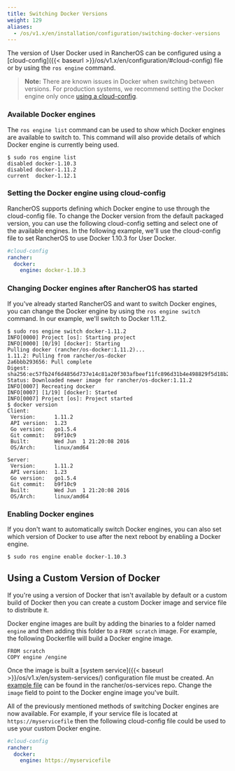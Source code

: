 ```yaml
---
title: Switching Docker Versions
weight: 129
aliases:
  - /os/v1.x/en/installation/configuration/switching-docker-versions
---
```


The version of User Docker used in RancherOS can be configured using a [cloud-config]({{< baseurl >}}/os/v1.x/en/configuration/#cloud-config) file or by using the `ros engine` command.

> **Note:** There are known issues in Docker when switching between versions. For production systems, we recommend setting the Docker engine only once [using a cloud-config](#setting-the-docker-engine-using-cloud-config).

### Available Docker engines

The `ros engine list` command can be used to show which Docker engines are available to switch to. This command will also provide details of which Docker engine is currently being used.

```
$ sudo ros engine list
disabled docker-1.10.3
disabled docker-1.11.2
current  docker-1.12.1
```

### Setting the Docker engine using cloud-config

RancherOS supports defining which Docker engine to use through the cloud-config file. To change the Docker version from the default packaged version, you can use the following cloud-config setting and select one of the available engines. In the following example, we'll use the cloud-config file to set RancherOS to use Docker 1.10.3 for User Docker.

```yaml
#cloud-config
rancher:
  docker:
    engine: docker-1.10.3
```

### Changing Docker engines after RancherOS has started

If you've already started RancherOS and want to switch Docker engines, you can change the Docker engine by using the `ros engine switch` command. In our example, we'll switch to Docker 1.11.2.

```
$ sudo ros engine switch docker-1.11.2
INFO[0000] Project [os]: Starting project
INFO[0000] [0/19] [docker]: Starting
Pulling docker (rancher/os-docker:1.11.2)...
1.11.2: Pulling from rancher/os-docker
2a6bbb293656: Pull complete
Digest: sha256:ec57fb24f6d4856d737e14c81a20f303afbeef11fc896d31b4e498829f5d18b2
Status: Downloaded newer image for rancher/os-docker:1.11.2
INFO[0007] Recreating docker
INFO[0007] [1/19] [docker]: Started
INFO[0007] Project [os]: Project started
$ docker version
Client:
 Version:      1.11.2
 API version:  1.23
 Go version:   go1.5.4
 Git commit:   b9f10c9
 Built:        Wed Jun  1 21:20:08 2016
 OS/Arch:      linux/amd64

Server:
 Version:      1.11.2
 API version:  1.23
 Go version:   go1.5.4
 Git commit:   b9f10c9
 Built:        Wed Jun  1 21:20:08 2016
 OS/Arch:      linux/amd64

```

### Enabling Docker engines

If you don't want to automatically switch Docker engines, you can also set which version of Docker to use after the next reboot by enabling a Docker engine.

```
$ sudo ros engine enable docker-1.10.3
```

## Using a Custom Version of Docker

If you're using a version of Docker that isn't available by default or a custom build of Docker then you can create a custom Docker image and service file to distribute it.

Docker engine images are built by adding the binaries to a folder named `engine` and then adding this folder to a `FROM scratch` image. For example, the following Dockerfile will build a Docker engine image.

```
FROM scratch
COPY engine /engine
```

Once the image is built a [system service]({{< baseurl >}}/os/v1.x/en/system-services/) configuration file must be created. An [example file](https://github.com/rancher/os-services/blob/master/d/docker-18.06.3-ce.yml) can be found in the rancher/os-services repo. Change the `image` field to point to the Docker engine image you've built.

All of the previously mentioned methods of switching Docker engines are now available. For example, if your service file is located at `https://myservicefile` then the following cloud-config file could be used to use your custom Docker engine.

```yaml
#cloud-config
rancher:
  docker:
    engine: https://myservicefile
```
